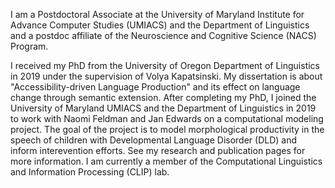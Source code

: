 I am a Postdoctoral Associate at the University of Maryland Institute for Advance Computer Studies (UMIACS) and the Department of Linguistics and a postdoc affiliate of the Neuroscience and Cognitive Science (NACS) Program.

I received my PhD from the University of Oregon Department of Linguistics in 2019 under the supervision of Volya Kapatsinski. My dissertation is about "Accessibility-driven Language Production" and its effect on language change through semantic extension. 
After completing my PhD, I joined the University of Maryland UMIACS and the Department of Linguistics in 2019 to work with Naomi Feldman and Jan Edwards on a computational modeling project. The goal of the project is to model morphological productivity in the speech of children with Developmental Language Disorder (DLD) and inform interevention efforts. See my research and publication pages for more information. I am currently a member of the Computational Linguistics and Information Processing (CLIP) lab.
